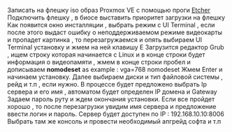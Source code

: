 Записать на флешку iso образ Proxmox VE с помощью проги [Etcher](https://etcher.io/)
Подключить флешку , в биосе выставить приоритет загрузки на флешку
Как появится окно инсталляции , выбрать режим с UI Terminal , если после этого выдаст ошибку о неподдерживаемом режиме видеокарты и пропадет картинка , то перезагружаемся и опять выбираем UI Terminal установку и жмем на ней клавишу E 
Загрузится редактор Grub , ищем строку которая начинается с Linux и в конце строки будет информация о видеопамяти , жмем в конце строки пробел и дописываем **nomodeset** 
as example : vga=768 nomodeset
Жмем Enter и начинаем установку.  Далее выбираем диски и тип файловой системы , рейд и т.п , если нужно. 
В процессе будет предложено выбрать Ip сервера и его имя , автоматом будет определен IP домена и Gateway 
Задаем пароль руту и ждем окончания установки.
Если все пройдет хорошо , то после перезагрузки увидим имя сервера и предложение ввести логин и пароль.
Сервер будет доступен по IP :  192.168.10.10:8006 
Выбрать там же консоль и провести необходимый апгрейд софта и т.п
